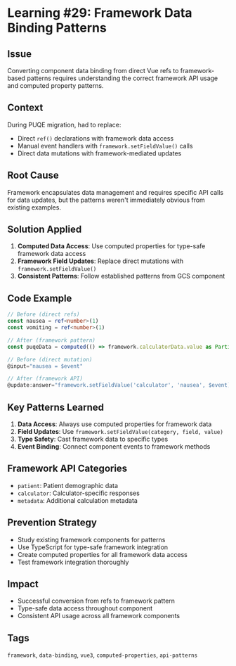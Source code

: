 # Learning #29: Framework Data Binding Patterns

## Issue
Converting component data binding from direct Vue refs to framework-based patterns requires understanding the correct framework API usage and computed property patterns.

## Context
During PUQE migration, had to replace:
- Direct `ref()` declarations with framework data access
- Manual event handlers with `framework.setFieldValue()` calls
- Direct data mutations with framework-mediated updates

## Root Cause
Framework encapsulates data management and requires specific API calls for data updates, but the patterns weren't immediately obvious from existing examples.

## Solution Applied
1. **Computed Data Access**: Use computed properties for type-safe framework data access
2. **Framework Field Updates**: Replace direct mutations with `framework.setFieldValue()`
3. **Consistent Patterns**: Follow established patterns from GCS component

## Code Example
```typescript
// Before (direct refs)
const nausea = ref<number>(1)
const vomiting = ref<number>(1)

// After (framework pattern)
const puqeData = computed(() => framework.calculatorData.value as Partial<PuqeResponses>)

// Before (direct mutation)
@input="nausea = $event"

// After (framework API)
@update:answer="framework.setFieldValue('calculator', 'nausea', $event)"
```

## Key Patterns Learned
1. **Data Access**: Always use computed properties for framework data
2. **Field Updates**: Use `framework.setFieldValue(category, field, value)`
3. **Type Safety**: Cast framework data to specific types
4. **Event Binding**: Connect component events to framework methods

## Framework API Categories
- `patient`: Patient demographic data
- `calculator`: Calculator-specific responses
- `metadata`: Additional calculation metadata

## Prevention Strategy
- Study existing framework components for patterns
- Use TypeScript for type-safe framework integration
- Create computed properties for all framework data access
- Test framework integration thoroughly

## Impact
- Successful conversion from refs to framework pattern
- Type-safe data access throughout component
- Consistent API usage across all framework components

## Tags
`framework`, `data-binding`, `vue3`, `computed-properties`, `api-patterns`